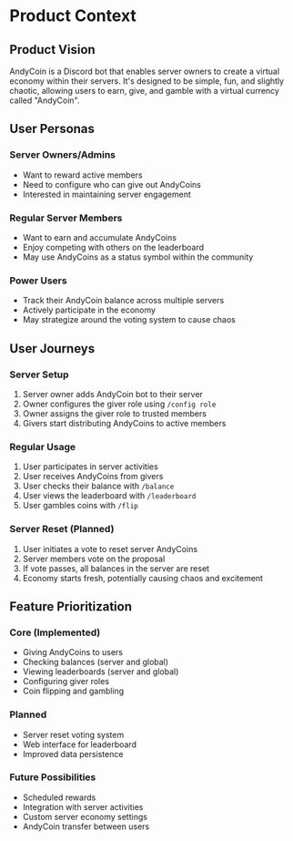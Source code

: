 # Product Context

## Product Vision

AndyCoin is a Discord bot that enables server owners to create a virtual economy within their servers. It's designed to be simple, fun, and slightly chaotic, allowing users to earn, give, and gamble with a virtual currency called "AndyCoin".

## User Personas

### Server Owners/Admins

- Want to reward active members
- Need to configure who can give out AndyCoins
- Interested in maintaining server engagement

### Regular Server Members

- Want to earn and accumulate AndyCoins
- Enjoy competing with others on the leaderboard
- May use AndyCoins as a status symbol within the community

### Power Users

- Track their AndyCoin balance across multiple servers
- Actively participate in the economy
- May strategize around the voting system to cause chaos

## User Journeys

### Server Setup

1. Server owner adds AndyCoin bot to their server
2. Owner configures the giver role using `/config role`
3. Owner assigns the giver role to trusted members
4. Givers start distributing AndyCoins to active members

### Regular Usage

1. User participates in server activities
2. User receives AndyCoins from givers
3. User checks their balance with `/balance`
4. User views the leaderboard with `/leaderboard`
5. User gambles coins with `/flip`

### Server Reset (Planned)

1. User initiates a vote to reset server AndyCoins
2. Server members vote on the proposal
3. If vote passes, all balances in the server are reset
4. Economy starts fresh, potentially causing chaos and excitement

## Feature Prioritization

### Core (Implemented)

- Giving AndyCoins to users
- Checking balances (server and global)
- Viewing leaderboards (server and global)
- Configuring giver roles
- Coin flipping and gambling

### Planned

- Server reset voting system
- Web interface for leaderboard
- Improved data persistence

### Future Possibilities

- Scheduled rewards
- Integration with server activities
- Custom server economy settings
- AndyCoin transfer between users
